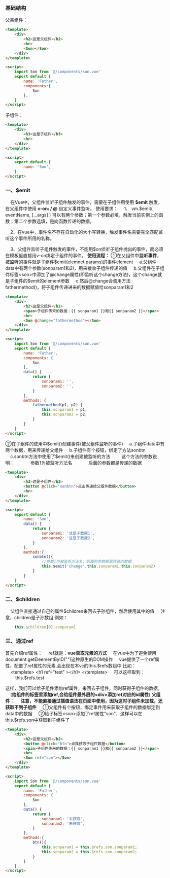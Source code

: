 ### 基础结构
父亲组件：
~~~ html
<template>
    <div>
        <h2>这是父组件</h2>
        <hr>
        <Son></Son>
    </div>
</template>

<script>
    import Son from '@/components/son.vue'
    export default {
        name: 'Father',
        components:{
            Son
        },
    }
</script>
~~~
子组件：
~~~ html
<template>
    <div>
        <h3>这是子组件</h3>
        <hr>
    </div>
</template>

<script>
    export default {
        name: 'Son',
    }
</script>
~~~
### 一、\$emit
&nbsp;&nbsp;&nbsp;&nbsp;在Vue中，父组件监听子组件触发的事件，需要在子组件用使用 **\$emit** 触发，在父组件中使用 **v-on: / @** 自定义事件监听。
使用要求：
&nbsp;&nbsp;&nbsp;&nbsp;1、 vm.$emit( eventName, […args] ) 可以有两个参数；第一个参数必填，触发当前实例上的函数；第二个参数选填，是向函数传递的数据。

&nbsp;&nbsp;&nbsp;&nbsp;2、在vue中，事件名不存在自动化的大小写转换，触发事件名需要完全匹配监听这个事件所用的名称。

&nbsp;&nbsp;&nbsp;&nbsp;3、父组件监听子组件触发的事件，不能用$on侦听子组件抛出的事件，而必须在模板里直接用v-on绑定子组件的事件。
**使用流程：**
①在父组件中**监听事件**，被监听的事件就是子组件\$emit(elemnet,params)的事件element
&nbsp;&nbsp;&nbsp;&nbsp;a.父组件data中有两个参数(sonparam1和2)，用来接收子组件传递的值
&nbsp;&nbsp;&nbsp;&nbsp;b.父组件在子组件标签\<son>中添加了\@change属性(即监听这个change方法)，这个change就是子组件的\$emit的element参数
&nbsp;&nbsp;&nbsp;&nbsp;c.然后\@change会调用方法fathermethod()，将子组件传递进来的数据赋值给sonparam1和2
~~~ html
<template>
    <div>
        <h2>这是父组件</h2>
        <span>子组件传来的数据：{{ sonparam1 }}和{{ sonparam2 }}</span>
        <hr>
        <Son @change="fathermethod"></Son>
    </div>
</template>

<script>
    import Son from '@/components/son.vue'
    export default {
        name: 'Father',
        components: {
            Son
        },
        data() {
            return {
                sonparam1: '',
                sonparam2: '',
            }
        },
        methods: {
            fathermethod(p1, p2) {
                this.sonparam1 = p1;
                this.sonparam2 = p2;
            }
        }
    }
</script>
~~~
②在子组件的使用中\$emit()创建事件(被父组件监听的事件)
&nbsp;&nbsp;&nbsp;&nbsp;a.子组件data中有两个数据，用来传递给父组件
&nbsp;&nbsp;&nbsp;&nbsp;b.子组件有个按钮，绑定了方法sonbtn
&nbsp;&nbsp;&nbsp;&nbsp;c.sonbtn方法中使用了\$emit()来创建被监听的方法
&nbsp;&nbsp;&nbsp;&nbsp;&nbsp;&nbsp;&nbsp;&nbsp;这个方法的参数说明：
&nbsp;&nbsp;&nbsp;&nbsp;&nbsp;&nbsp;&nbsp;&nbsp;&nbsp;&nbsp;&nbsp;&nbsp;参数1为被监听方法名
&nbsp;&nbsp;&nbsp;&nbsp;&nbsp;&nbsp;&nbsp;&nbsp;&nbsp;&nbsp;&nbsp;&nbsp;后面的参数都是传递的数据
~~~ html
<template>
    <div>
        <h3>这是子组件</h3>
        <button @click="sonbtn">点击传递给父组件数据</button>
        <hr>
    </div>
</template>

<script>
    export default {
        name: 'Son',
        data() {
            return {
                sonparam1: '这是子数据1',
                sonparam2: '这是子数据2',
            }
        },
        methods:{
            sonbtn(){
                //参数1为被监听方法名，后面的参数都是传递的数据
                this.$emit('change',this.sonparam1,this.sonparam2)
            }
        }
    }
</script>
~~~

### 二、\$children
&nbsp;&nbsp;&nbsp;&nbsp;父组件直接通过自己的属性\$children来回去子孙组件，然后使用其中的值
&nbsp;&nbsp;&nbsp;&nbsp;注意，children是子孙数组
例如：
~~~ js
    this.$children[0].sonparam1
~~~

### 三、通过ref
首先介绍ref属性：
&nbsp;&nbsp;&nbsp;&nbsp;ref就是：**vue获取元素的方式**
&nbsp;&nbsp;&nbsp;&nbsp;在vue中为了避免使用document.getEleementByID("")这种原生的DOM操作
&nbsp;&nbsp;&nbsp;&nbsp;vue提供了一个ref属性，配置了ref属性的元素,会出现在本vc的this.\$refs数组中
比如：
&nbsp;&nbsp;&nbsp;&nbsp;\<template>  \<h1 ref="test" >\</h1>  \</template>
&nbsp;&nbsp;&nbsp;&nbsp;可以这样取到：
&nbsp;&nbsp;&nbsp;&nbsp;&nbsp;&nbsp;&nbsp;&nbsp;this.$refs.test

这样，我们可以给子组件添加ref属性，来回去子组件，同时获得子组件的数据。
&nbsp;&nbsp;&nbsp;&nbsp;(**给组件的标签里添加ref,会给组件最外层的\<div>添加ref对应的id属性**)
**父组件：**
&nbsp;&nbsp;&nbsp;&nbsp;**注意，不能直接通过插值语法在页面中使用，因为这时子组件未加载，还获取不到子组件**
&nbsp;&nbsp;&nbsp;&nbsp;①父组件有个按钮，绑定事件用来获取子组件的数据绑定到data中的数据
&nbsp;&nbsp;&nbsp;&nbsp;②给子标签\<son>添加了ref属性"son"，这样可以在this.\$refs.son中获取到子组件了

~~~ html
<template>
    <div>
        <h2>这是父组件</h2>
        <button @click="btn">点我获取子组件数据</button>
        <span>子组件传来的数据：{{ sonparam1 }}和{{ sonparam2 }}</span>
        <hr>
        <Son ref="son"></Son>
    </div>
</template>

<script>
    import Son from '@/components/son.vue'
    export default {
        name: 'Father',
        components: {
            Son
        },
        data() {
            return {
                sonparam1: '未获取',
                sonparam2: '未获取',
            }
        },
        methods:{
            btn(){
                this.sonparam1 = this.$refs.son.sonparam1;
                this.sonparam2 = this.$refs.son.sonparam2;
            }
        }
    }
</script>
~~~